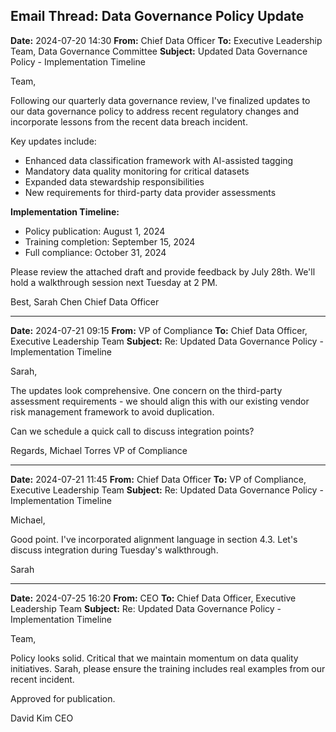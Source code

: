 ## Email Thread: Data Governance Policy Update

**Date:** 2024-07-20 14:30
**From:** Chief Data Officer
**To:** Executive Leadership Team, Data Governance Committee
**Subject:** Updated Data Governance Policy - Implementation Timeline

Team,

Following our quarterly data governance review, I've finalized updates to our data governance policy to address recent regulatory changes and incorporate lessons from the recent data breach incident.

Key updates include:
- Enhanced data classification framework with AI-assisted tagging
- Mandatory data quality monitoring for critical datasets
- Expanded data stewardship responsibilities
- New requirements for third-party data provider assessments

**Implementation Timeline:**
- Policy publication: August 1, 2024
- Training completion: September 15, 2024
- Full compliance: October 31, 2024

Please review the attached draft and provide feedback by July 28th. We'll hold a walkthrough session next Tuesday at 2 PM.

Best,
Sarah Chen
Chief Data Officer

---

**Date:** 2024-07-21 09:15
**From:** VP of Compliance
**To:** Chief Data Officer, Executive Leadership Team
**Subject:** Re: Updated Data Governance Policy - Implementation Timeline

Sarah,

The updates look comprehensive. One concern on the third-party assessment requirements - we should align this with our existing vendor risk management framework to avoid duplication.

Can we schedule a quick call to discuss integration points?

Regards,
Michael Torres
VP of Compliance

---

**Date:** 2024-07-21 11:45
**From:** Chief Data Officer
**To:** VP of Compliance, Executive Leadership Team
**Subject:** Re: Updated Data Governance Policy - Implementation Timeline

Michael,

Good point. I've incorporated alignment language in section 4.3. Let's discuss integration during Tuesday's walkthrough.

Sarah

---

**Date:** 2024-07-25 16:20
**From:** CEO
**To:** Chief Data Officer, Executive Leadership Team
**Subject:** Re: Updated Data Governance Policy - Implementation Timeline

Team,

Policy looks solid. Critical that we maintain momentum on data quality initiatives. Sarah, please ensure the training includes real examples from our recent incident.

Approved for publication.

David Kim
CEO